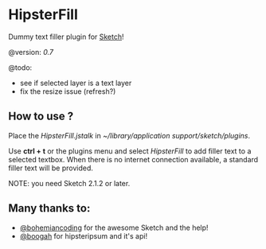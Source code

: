 # HipsterFill
Dummy text filler plugin for [Sketch](http://www.bohemiancoding.com/sketch/)!

@version: *0.7*

@todo:    
* see if selected layer is a text layer
* fix the resize issue (refresh?)

## How to use ?

Place the *HipsterFill.jstalk* in *~/library/application support/sketch/plugins*.

Use **ctrl + t** or the plugins menu and select *HipsterFill* to add filler text to a selected textbox.
When there is no internet connection available, a standard filler text will be provided.

NOTE: you need Sketch 2.1.2 or later.

## Many thanks to: 
* [@bohemiancoding](https://twitter.com/bohemiancoding) for the awesome Sketch and the help!
* [@boogah](https://twitter.com/boogah) for hipsteripsum and it's api!
